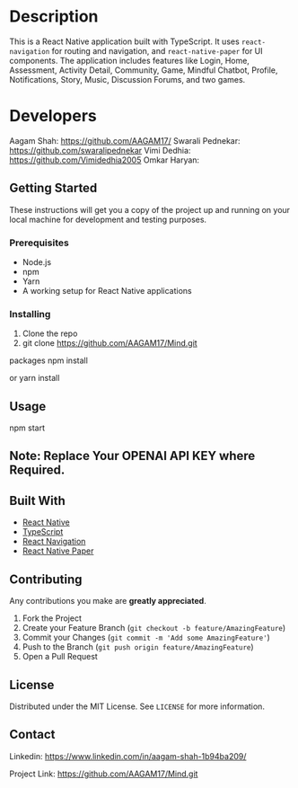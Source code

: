 # Description
This is a React Native application built with TypeScript. It uses `react-navigation` for routing and navigation, and `react-native-paper` for UI components. The application includes features like Login, Home, Assessment, Activity Detail, Community, Game, Mindful Chatbot, Profile, Notifications, Story, Music, Discussion Forums, and two games.

# Developers
Aagam Shah: https://github.com/AAGAM17/
Swarali Pednekar: https://github.com/swaralipednekar
Vimi Dedhia: https://github.com/Vimidedhia2005
Omkar Haryan:

## Getting Started

These instructions will get you a copy of the project up and running on your local machine for development and testing purposes.

### Prerequisites

- Node.js
- npm
- Yarn
- A working setup for React Native applications

### Installing

1. Clone the repo
2. git clone https://github.com/AAGAM17/Mind.git

packages
npm install

or
yarn install


## Usage

npm start 

## Note: Replace Your OPENAI API KEY where Required.

## Built With

- [React Native](http://www.reactnative.com/)
- [TypeScript](https://www.typescriptlang.org/)
- [React Navigation](https://reactnavigation.org/)
- [React Native Paper](https://callstack.github.io/react-native-paper/)

## Contributing

Any contributions you make are **greatly appreciated**.

1. Fork the Project
2. Create your Feature Branch (`git checkout -b feature/AmazingFeature`)
3. Commit your Changes (`git commit -m 'Add some AmazingFeature'`)
4. Push to the Branch (`git push origin feature/AmazingFeature`)
5. Open a Pull Request

## License

Distributed under the MIT License. See `LICENSE` for more information.

## Contact

Linkedin: https://www.linkedin.com/in/aagam-shah-1b94ba209/

Project Link: https://github.com/AAGAM17/Mind.git
